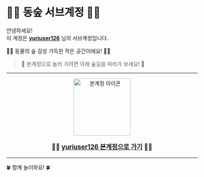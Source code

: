# 🍃🐝 동숲 서브계정 🌸🌿

안녕하세요!  
이 계정은 **[yuriuser126](https://github.com/yuriuser126)** 님의 서브계정입니다.  

🌳🌷 동물의 숲 감성 가득한 작은 공간이에요! 🌷🌳  

> 🌼 본계정으로 놀러 가려면 아래 숲길을 따라가 보세요! 🌼

---

<p align="center">
  <a href="https://github.com/yuriuser126" target="_blank" rel="noopener noreferrer">
    <img width="150" src="https://raw.githubusercontent.com/yuriuser126/yuriuser126/main/assets/animal-crossing-icon.png" alt="본계정 아이콘" />
  </a>
</p>

<p align="center" style="font-size: 1.2em; font-weight: bold;">
  🐻‍❄️ <a href="https://github.com/yuriuser126" target="_blank" rel="noopener noreferrer">yuriuser126 본계정으로 가기</a> 🐻‍❄️
</p>

---

🍀 함께 놀러와요! 🍀
